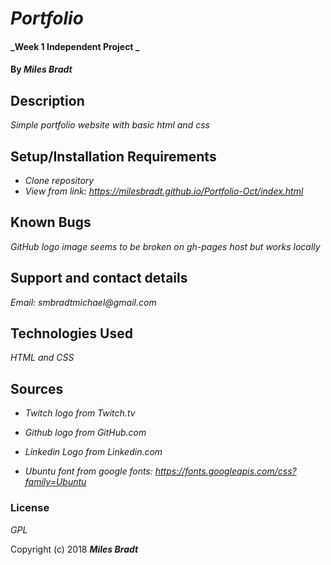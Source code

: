 # _Portfolio_

#### _Week 1 Independent Project _

#### By _**Miles Bradt**_

## Description

_Simple portfolio website with basic html and css_

## Setup/Installation Requirements

* _Clone repository_
* _View from link: https://milesbradt.github.io/Portfolio-Oct/index.html_

## Known Bugs

_GitHub logo image seems to be broken on gh-pages host but works locally_

## Support and contact details

_Email: smbradtmichael@gmail.com_

## Technologies Used

_HTML and CSS_

## Sources
* _Twitch logo from Twitch.tv_

* _Github logo from GitHub.com_

* _Linkedin Logo from Linkedin.com_

* _Ubuntu font from google fonts: https://fonts.googleapis.com/css?family=Ubuntu_

### License

*GPL*

Copyright (c) 2018 **_Miles Bradt_**
